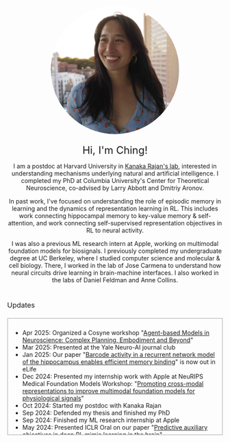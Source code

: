 ﻿---
layout: article
title:
---

<div style="text-align: center;">
    <img src="/ching-photos/ching_fang_neuroscience.jpg"
         width="300" height="300" style="border-radius: 50%; object-fit: cover;" 
         alt="Image of Ching Fang, neuroscientist at Columbia University." />
</div>

<div style="text-align: center; margin-top: 20px;">
    <font size="5"> Hi, I'm Ching!</font>
    <p>I am a postdoc at Harvard University in <a href="https://www.rajanlab.com/">Kanaka Rajan's lab</a>, interested in understanding mechanisms underlying natural and artificial intelligence. I completed my PhD at Columbia University's Center for Theoretical Neuroscience, co-advised by Larry Abbott and Dmitriy Aronov.</p>
    <p>In past work, I've focused on understanding the role of episodic memory in learning and the dynamics of representation learning in RL. This includes work connecting hippocampal memory to key-value memory & self-attention, and work connecting self-supervised representation objectives in RL to neural activity.</p>
    <p>I was also a previous ML research intern at Apple, working on multimodal foundation models for biosignals. I previously completed my undergraduate degree at UC Berkeley, where I studied computer science and molecular & cell biology. There, I worked in the lab of Jose Carmena to understand how neural circuits drive learning in brain-machine interfaces. I also worked in the labs of Daniel Feldman and Anne Collins.</p>
</div>

<h3 style="margin-top: 40px; font-weight: normal;">Updates</h3> 
<div style="max-height: 250px; overflow-y: scroll; border: 2px solid #ccc; padding: 10px; margin-top: 20px;">
    <ul>
        <li>Apr 2025: Organized a Cosyne workshop "<a href="https://neuro-agent-models.github.io/">Agent-based Models in Neuroscience: Complex Planning, Embodiment and Beyond</a>"</li>
        <li>Mar 2025: Presented at the Yale Neuro-AI journal club</li>
        <li>Jan 2025: Our paper "<a href="https://elifesciences.org/reviewed-preprints/103512">Barcode activity in a recurrent network model of the hippocampus enables efficient memory binding</a>" is now out in eLife</li>
        <li>Dec 2024: Presented my internship work with Apple at NeuRIPS Medical Foundation Models Workshop: "<a href="https://arxiv.org/abs/2410.16424">Promoting cross-modal representations to improve multimodal foundation models for physiological signals</a>"</li>
        <li>Oct 2024: Started my postdoc with Kanaka Rajan</li>
        <li>Sep 2024: Defended my thesis and finished my PhD</li>
        <li>Sep 2024: Finished my ML research internship at Apple</li>
        <li>May 2024: Presented ICLR Oral on our paper "<a href="https://openreview.net/forum?id=agPpmEgf8C">Predictive auxiliary objectives in deep RL mimic learning in the brain</a>"</li>
        <li>Apr 2024: Started ML research internship at Apple's Body-Sensing Intelligence Group</li>
        <li>Mar 2024: Gave a Cosyne workshop talk on our barcode-memory model</li>
        <li>Mar 2024: Gave a Cosyne talk on our work in relating Deep RL models + auxiliary objectives to neuroscience</li>
        <li>Feb 2024: Gave a talk at the DeepMind NeuroLab workshop</li>
        <!-- Add more updates as needed -->
    </ul>
</div>
